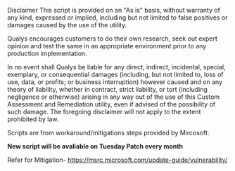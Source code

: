 Disclaimer
This script is provided on an "As is" basis, without warranty of any kind, expressed or implied, including but not limited to false positives or damages caused by the use of the utility.

Qualys encourages customers to do their own research, seek out expert opinion and test the same in an appropriate environment prior to any production implementation.

In no event shall Qualys be liable for any direct, indirect, incidental, special, exemplary, or consequential damages (including, but not limited to, loss of use, data, or profits; or business interruption) however caused and on any theory of liability, whether in contract, strict liability, or tort (including negligence or otherwise) arising in any way out of the use of this Custom Assessment and Remediation utility, even if advised of the possibility of such damage. The foregoing disclaimer will not apply to the extent prohibited by law.

Scripts are from workaround/mitigations steps provided by Mircosoft.

**New script will be avaliable on Tuesday Patch every month**

Refer for Mitigation- https://msrc.microsoft.com/update-guide/vulnerability/
